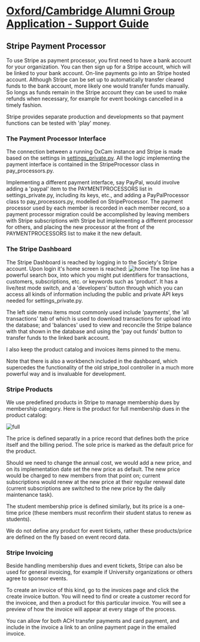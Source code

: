 # [Oxford/Cambridge Alumni Group Application - Support Guide](support.md)

## Stripe Payment Processor

To use Stripe as payment processor, you first need to have a bank account for your organization. You can then sign up for a Stripe account, which will be linked to your bank account. On-line payments go into an Stripe hosted account. Although Stripe can be set up to automatically transfer cleared funds to the bank account, more likely one would transfer funds manually. So longs as funds remain in the Stripe account they can be used to make refunds when necessary, for example for event bookings cancelled in a timely fashion.

Stripe provides separate production and developments so that payment functions can be tested with 'play' money.

### The Payment Processor Interface

The connection between a running OxCam instance and Stripe is made based on the settings in [settings_private.py](install.md#configure-the-software-for-your-organization). All the logic implementing the payment interface is contained in the StripeProcessor class in pay_processors.py.

Implementing a different payment interface, say PayPal, would involve adding a 'paypal' item to the PAYMENTPROCESSORS list in settings_private.py, including its keys, etc., and adding a PayPalProcessor class to pay_processors.py, modelled on StripeProcessor. The payment processor used by each member is recorded in each member record, so a payment processor migration could be accomplished by leaving members with Stripe subscriptions with Stripe but implementing a different processor for others, and placing the new processor at the front of the PAYMENTPROCESSORS list to make it the new default.

### The Stripe Dashboard

The Stripe Dashboard is reached by logging in to the Society's Stripe account. Upon login it's home screen is reached:
![home](images/stripe_dashboard_home.png)
The top line has a powerful search box, into which you might put identifiers for transactions, customers, subscriptions, etc. or keywords such as 'product'. It has a live/test mode switch, and a 'developers' button through which you can access all kinds of information including the public and private API keys needed for settings_private.py.

The left side menu items most commonly used include 'payments', the 'all transactions' tab of which is used to download transactions for upload into the database; and 'balances' used to view and reconcile the Stripe balance with that shown in the database and using the 'pay out funds' button to transfer funds to the linked bank account.

I also keep the product catalog and invoices items pinned to the menu.

Note that there is also a workbench included in the dashboard, which supercedes the functionality of the old stripe_tool controller in a much more powerful way and is invaluable for development.

### Stripe Products

We use predefined products in Stripe to manage membership dues by membership category. Here is the product for full membership dues in the product catalog:

![full](images/stripe_full.png)

The price is defined separatly in a price record that defines both the price itself and the billing period. The sole price is marked as the default price for the product.

Should we need to change the annual cost, we would add a new price, and on its implementation date set the new price as default. The new price would be charged to new members from that point on; current subscriptions would renew at the new price at their regular renewal date (current subscriptions are switched to the new price by the daily maintenance task).

The student membership price is defined similarly, but its price is a one-time price (these members must reconfirm their student status to renew as students).

We do not define any product for event tickets, rather these products/price are defined on the fly based on event record data.

### Stripe Invoicing

Beside handling membership dues and event tickets, Stripe can also be used for general invoicing, for example if University organizations or others agree to sponsor events.

To create an invoice of this kind, go to the invoices page and click the create invoice button. You will need to find or create a customer record for the invoicee, and then a product for this particular invoice. You will see a preview of how the invoice will appear at every stage of the process.

You can allow for both ACH transfer payments and card payment, and include in the invoice a link to an online payment page in the emailed invoice.
